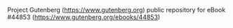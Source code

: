 Project Gutenberg (https://www.gutenberg.org) public repository for eBook #44853 (https://www.gutenberg.org/ebooks/44853)
